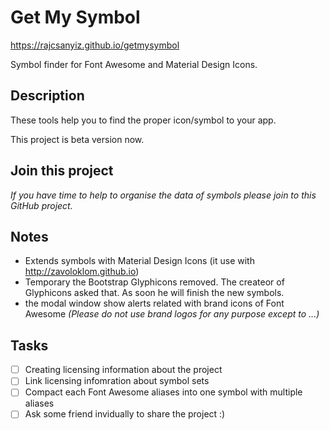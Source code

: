# Get My Symbol
https://rajcsanyiz.github.io/getmysymbol

Symbol finder for Font Awesome and Material Design Icons.

## Description
These tools help you to find the proper icon/symbol to your app.


This project is beta version now.

## Join this project
_If you have time to help to organise the data of symbols please join to this GitHub project._

## Notes
- Extends symbols with Material Design Icons (it use with http://zavoloklom.github.io)
- Temporary the Bootstrap Glyphicons removed. The createor of Glyphicons asked that. As soon he will finish the new symbols.
- the modal window show alerts related with brand icons of Font Awesome _(Please do not use brand logos for any purpose except to ...)_

## Tasks
- [ ] Creating licensing information about the project
- [ ] Link licensing infomration about symbol sets
- [ ] Compact each Font Awesome aliases into one symbol with multiple aliases
- [ ] Ask some friend invidually to share the project :)
